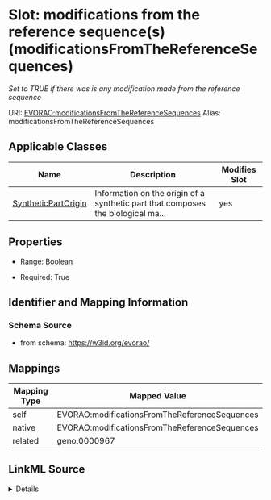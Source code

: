 

# Slot: modifications from the reference sequence(s) (modificationsFromTheReferenceSequences) 


_Set to TRUE if there was is any modification made from the reference sequence_





URI: [EVORAO:modificationsFromTheReferenceSequences](https://w3id.org/evorao/modificationsFromTheReferenceSequences)
Alias: modificationsFromTheReferenceSequences

<!-- no inheritance hierarchy -->





## Applicable Classes

| Name | Description | Modifies Slot |
| --- | --- | --- |
| [SyntheticPartOrigin](SyntheticPartOrigin.md) | Information on the origin of a synthetic part that composes the biological ma... |  yes  |







## Properties

* Range: [Boolean](Boolean.md)

* Required: True





## Identifier and Mapping Information







### Schema Source


* from schema: https://w3id.org/evorao/




## Mappings

| Mapping Type | Mapped Value |
| ---  | ---  |
| self | EVORAO:modificationsFromTheReferenceSequences |
| native | EVORAO:modificationsFromTheReferenceSequences |
| related | geno:0000967 |




## LinkML Source

<details>
```yaml
name: modificationsFromTheReferenceSequences
description: Set to TRUE if there was is any modification made from the reference
  sequence
title: modifications from the reference sequence(s)
from_schema: https://w3id.org/evorao/
related_mappings:
- geno:0000967
rank: 1000
alias: modificationsFromTheReferenceSequences
domain_of:
- SyntheticPartOrigin
range: boolean
required: true
multivalued: false

```
</details>